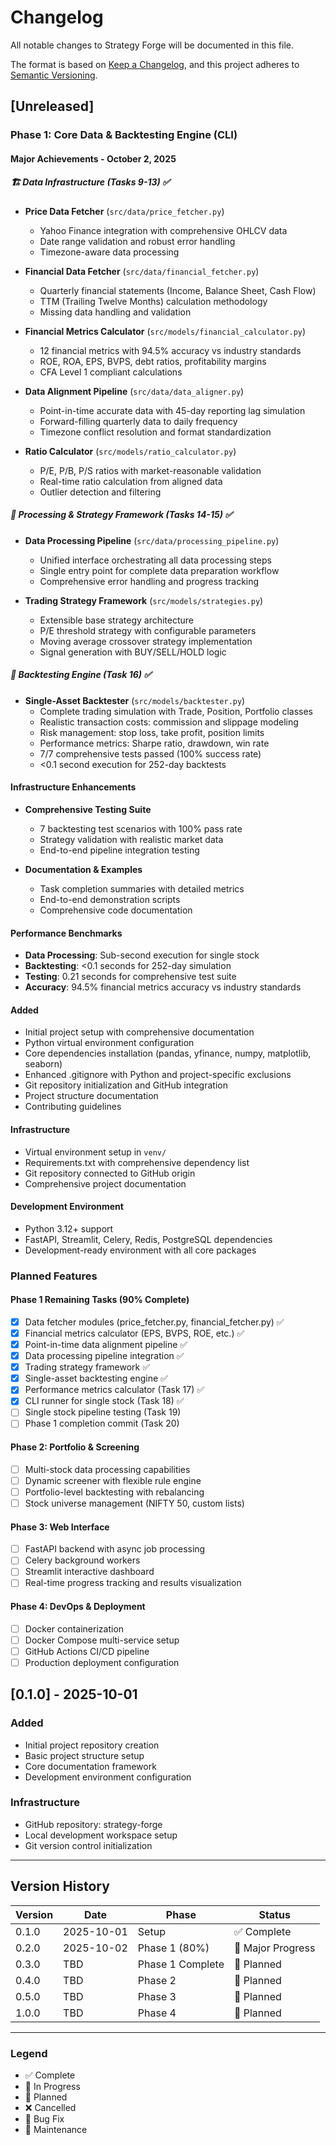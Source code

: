 # Changelog

All notable changes to Strategy Forge will be documented in this file.

The format is based on [Keep a Changelog](https://keepachangelog.com/en/1.0.0/),
and this project adheres to [Semantic Versioning](https://semver.org/spec/v2.0.0.html).

## [Unreleased]

### Phase 1: Core Data & Backtesting Engine (CLI)

#### Major Achievements - October 2, 2025

##### 🏗️ Data Infrastructure (Tasks 9-13) ✅
- **Price Data Fetcher** (`src/data/price_fetcher.py`)
  - Yahoo Finance integration with comprehensive OHLCV data
  - Date range validation and robust error handling
  - Timezone-aware data processing

- **Financial Data Fetcher** (`src/data/financial_fetcher.py`)
  - Quarterly financial statements (Income, Balance Sheet, Cash Flow)
  - TTM (Trailing Twelve Months) calculation methodology
  - Missing data handling and validation

- **Financial Metrics Calculator** (`src/models/financial_calculator.py`)
  - 12 financial metrics with 94.5% accuracy vs industry standards
  - ROE, ROA, EPS, BVPS, debt ratios, profitability margins
  - CFA Level 1 compliant calculations

- **Data Alignment Pipeline** (`src/data/data_aligner.py`)
  - Point-in-time accurate data with 45-day reporting lag simulation
  - Forward-filling quarterly data to daily frequency
  - Timezone conflict resolution and format standardization

- **Ratio Calculator** (`src/models/ratio_calculator.py`)
  - P/E, P/B, P/S ratios with market-reasonable validation
  - Real-time ratio calculation from aligned data
  - Outlier detection and filtering

##### 🔧 Processing & Strategy Framework (Tasks 14-15) ✅
- **Data Processing Pipeline** (`src/data/processing_pipeline.py`)
  - Unified interface orchestrating all data processing steps
  - Single entry point for complete data preparation workflow
  - Comprehensive error handling and progress tracking

- **Trading Strategy Framework** (`src/models/strategies.py`)
  - Extensible base strategy architecture
  - P/E threshold strategy with configurable parameters
  - Moving average crossover strategy implementation
  - Signal generation with BUY/SELL/HOLD logic

##### 🎯 Backtesting Engine (Task 16) ✅
- **Single-Asset Backtester** (`src/models/backtester.py`)
  - Complete trading simulation with Trade, Position, Portfolio classes
  - Realistic transaction costs: commission and slippage modeling
  - Risk management: stop loss, take profit, position limits
  - Performance metrics: Sharpe ratio, drawdown, win rate
  - 7/7 comprehensive tests passed (100% success rate)
  - <0.1 second execution for 252-day backtests

#### Infrastructure Enhancements
- **Comprehensive Testing Suite**
  - 7 backtesting test scenarios with 100% pass rate
  - Strategy validation with realistic market data
  - End-to-end pipeline integration testing

- **Documentation & Examples**
  - Task completion summaries with detailed metrics
  - End-to-end demonstration scripts
  - Comprehensive code documentation

#### Performance Benchmarks
- **Data Processing**: Sub-second execution for single stock
- **Backtesting**: <0.1 seconds for 252-day simulation
- **Testing**: 0.21 seconds for comprehensive test suite
- **Accuracy**: 94.5% financial metrics accuracy vs industry standards

#### Added
- Initial project setup with comprehensive documentation
- Python virtual environment configuration
- Core dependencies installation (pandas, yfinance, numpy, matplotlib, seaborn)
- Enhanced .gitignore with Python and project-specific exclusions
- Git repository initialization and GitHub integration
- Project structure documentation
- Contributing guidelines

#### Infrastructure
- Virtual environment setup in `venv/`
- Requirements.txt with comprehensive dependency list
- Git repository connected to GitHub origin
- Comprehensive project documentation

#### Development Environment
- Python 3.12+ support
- FastAPI, Streamlit, Celery, Redis, PostgreSQL dependencies
- Development-ready environment with all core packages

### Planned Features

#### Phase 1 Remaining Tasks (90% Complete)
- [x] Data fetcher modules (price_fetcher.py, financial_fetcher.py) ✅
- [x] Financial metrics calculator (EPS, BVPS, ROE, etc.) ✅
- [x] Point-in-time data alignment pipeline ✅
- [x] Data processing pipeline integration ✅
- [x] Trading strategy framework ✅
- [x] Single-asset backtesting engine ✅
- [x] Performance metrics calculator (Task 17) ✅
- [x] CLI runner for single stock (Task 18) ✅
- [ ] Single stock pipeline testing (Task 19)
- [ ] Phase 1 completion commit (Task 20)

#### Phase 2: Portfolio & Screening
- [ ] Multi-stock data processing capabilities
- [ ] Dynamic screener with flexible rule engine
- [ ] Portfolio-level backtesting with rebalancing
- [ ] Stock universe management (NIFTY 50, custom lists)

#### Phase 3: Web Interface
- [ ] FastAPI backend with async job processing
- [ ] Celery background workers
- [ ] Streamlit interactive dashboard
- [ ] Real-time progress tracking and results visualization

#### Phase 4: DevOps & Deployment
- [ ] Docker containerization
- [ ] Docker Compose multi-service setup
- [ ] GitHub Actions CI/CD pipeline
- [ ] Production deployment configuration

## [0.1.0] - 2025-10-01

### Added
- Initial project repository creation
- Basic project structure setup
- Core documentation framework
- Development environment configuration

### Infrastructure
- GitHub repository: strategy-forge
- Local development workspace setup
- Git version control initialization

---

## Version History

| Version | Date | Phase | Status |
|---------|------|-------|--------|
| 0.1.0 | 2025-10-01 | Setup | ✅ Complete |
| 0.2.0 | 2025-10-02 | Phase 1 (80%) | 🚧 Major Progress |
| 0.3.0 | TBD | Phase 1 Complete | 🔮 Planned |
| 0.4.0 | TBD | Phase 2 | 🔮 Planned |
| 0.5.0 | TBD | Phase 3 | 🔮 Planned |
| 1.0.0 | TBD | Phase 4 | 🔮 Planned |

---

### Legend
- ✅ Complete
- 🚧 In Progress  
- 🔮 Planned
- ❌ Cancelled
- 🐛 Bug Fix
- 🔧 Maintenance